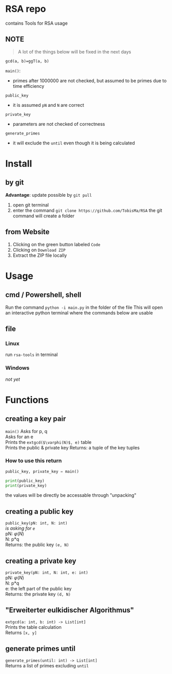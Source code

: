 # RSA repo
contains Tools for RSA usage

## NOTE
> A lot of the things below will be fixed in the next days

`gcd(a, b)=ggT(a, b)`

`main()`:
- primes after 1000000 are not checked, but assumed to be primes due to time efficiency

`public_key`
- it is assumed `pN` and `N` are correct

`private_key`
- parameters are not checked of correctness

`generate_primes`
- it will exclude the `until` even though it is being calculated

# Install
## by git
**Advantage**: update possible by `git pull`

1. open git terminal
2. enter the command `git clone https://github.com/TobisMa/RSA`
   the git command will create a folder

## from Website
1. Clicking on the green button labeled `Code`
2. Clicking on `Download ZIP`
3. Extract the ZIP file locally


# Usage
## cmd / Powershell, shell
Run the command `python -i main.py` in the folder of the file
This will open an interactive python terminal where the commands below are usable

## file
### Linux
run `rsa-tools` in terminal

### Windows
_not yet_

# Functions
## creating a key pair
`main()`
Asks for p, q  
Asks for an e  
Prints the `extgcd($\varphi(N)$, e)` table  
Prints the public & private key
Returns: a tuple of the key tuples

### How to use this return
```python
public_key, private_key = main()

print(public_key)
print(private_key)
```
the values will be directly be accessable through "unpacking"

## creating a public key
`public_key(pN: int, N: int)`  
_is asking for `e`_  
pN: $\varphi(N)$  
N: p*q  
Returns: the public key `(e, N)`

## creating a private key
`private_key(pN: int, N: int, e: int)`  
pN: $\varphi(N)$  
N: p*q  
e: the left part of the public key  
Returns: the private key `(d, N)`

## "Erweiterter eulkidischer Algorithmus"
`extgcd(a: int, b: int) -> List[int]`  
Prints the table calculation  
Returns `[x, y]`  

## generate primes until
`generate_primes(until: int) -> List[int]`  
Returns a list of primes excluding `until`  
